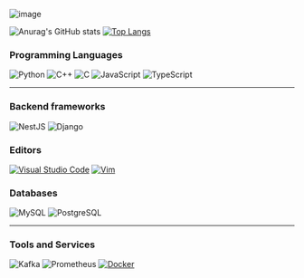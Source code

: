 ![image](https://github.com/user-attachments/assets/34bb7d62-f173-4ce7-bd37-21a94f98207c)

![Anurag's GitHub stats](https://github-readme-stats.vercel.app/api?username=anastabiti&show_icons=true&theme=dark)  [![Top Langs](https://github-readme-stats.vercel.app/api/top-langs/?username=anastabiti&layout=donut-vertical)](https://github.com/anastabiti/github-readme-stats)

### **Programming Languages**  
![Python](https://img.shields.io/badge/Code-Python-informational?style=flat&logo=python&logoColor=white&color=6aa6f8) ![C++](https://img.shields.io/badge/Code-C++-blue?logo=cplusplus) ![C](https://img.shields.io/badge/Code-C-grey?logo=c) ![JavaScript](https://img.shields.io/badge/Code-JavaScript-yellow?logo=javascript) ![TypeScript](https://img.shields.io/badge/Code-TypeScript-blue?logo=typescript) 

---
### **Backend frameworks**  
![NestJS](https://img.shields.io/badge/-NestJS-red?logo=nestjs) ![Django](https://img.shields.io/badge/-django-green?logo=django)

### **Editors**  
[![Visual Studio Code](https://custom-icon-badges.demolab.com/badge/Visual%20Studio%20Code-0078d7.svg?logo=vsc&logoColor=white)](#)  [![Vim](https://img.shields.io/badge/Vim-%2311AB00.svg?logo=vim&logoColor=white)](#)  
### **Databases**  
![MySQL](https://img.shields.io/badge/-MySQL-orange?logo=mysql&logoColor=white) ![PostgreSQL](https://img.shields.io/badge/-PostgreSQL-blue?logo=postgresql&logoColor=white)

---

### **Tools and Services**  
![Kafka](https://img.shields.io/badge/-grafana-black?logo=grafana&logoColor=white) ![Prometheus](https://img.shields.io/badge/-Prometheus-orange?logo=prometheus&logoColor=white) [![Docker](https://img.shields.io/badge/Docker-2496ED?logo=docker&logoColor=fff)](#)

